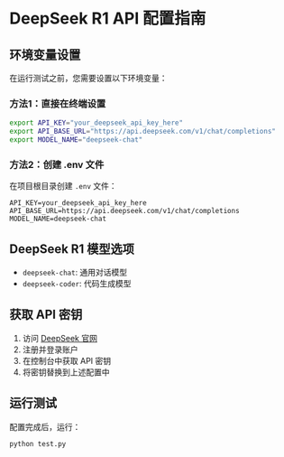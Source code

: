 # DeepSeek R1 API 配置指南

## 环境变量设置

在运行测试之前，您需要设置以下环境变量：

### 方法1：直接在终端设置
```bash
export API_KEY="your_deepseek_api_key_here"
export API_BASE_URL="https://api.deepseek.com/v1/chat/completions"
export MODEL_NAME="deepseek-chat"
```

### 方法2：创建 .env 文件
在项目根目录创建 `.env` 文件：
```
API_KEY=your_deepseek_api_key_here
API_BASE_URL=https://api.deepseek.com/v1/chat/completions
MODEL_NAME=deepseek-chat
```

## DeepSeek R1 模型选项

- `deepseek-chat`: 通用对话模型
- `deepseek-coder`: 代码生成模型

## 获取 API 密钥

1. 访问 [DeepSeek 官网](https://platform.deepseek.com/)
2. 注册并登录账户
3. 在控制台中获取 API 密钥
4. 将密钥替换到上述配置中

## 运行测试

配置完成后，运行：
```bash
python test.py
``` 